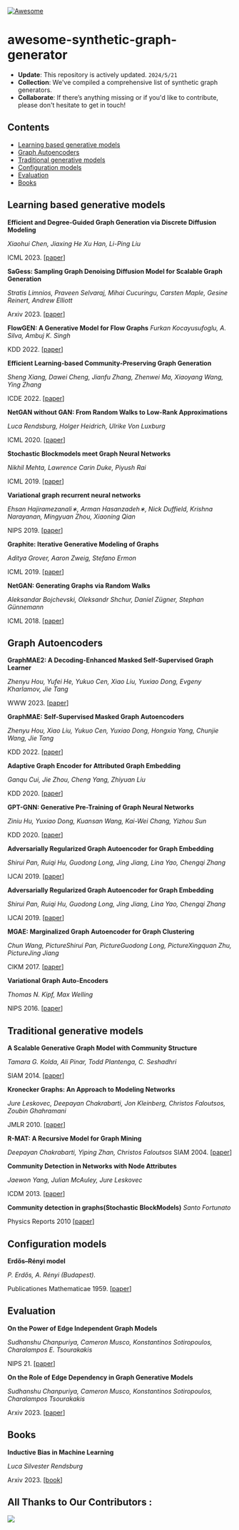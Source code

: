 [![Awesome](https://cdn.rawgit.com/sindresorhus/awesome/d7305f38d29fed78fa85652e3a63e154dd8e8829/media/badge.svg)](https://github.com/hee9joon/Awesome-Diffusion-Models) 

# awesome-synthetic-graph-generator


+ **Update**: This repository is actively updated.  `2024/5/21`
+ **Collection**: We've compiled a comprehensive list of synthetic graph generators.
+ **Collaborate**: If there’s anything missing or if you'd like to contribute, please don't hesitate to get in touch!

## Contents

+ [Learning based generative models](#Learning-based-generative-models)
+ [Graph Autoencoders](#Graph-Autoencoders)
+ [Traditional generative models](#Traditional-generative-models)
+ [Configuration models](#Configuration-models)
+ [Evaluation](#Evaluation)
+ [Books](#Books)


## Learning based generative models

**Efficient and Degree-Guided Graph Generation via Discrete Diffusion Modeling**

*Xiaohui Chen, Jiaxing He Xu Han, Li-Ping Liu*

ICML 2023. [[paper](https://arxiv.org/pdf/2305.04111.pdf)]

**SaGess: Sampling Graph Denoising Diffusion Model for Scalable Graph Generation**

*Stratis Limnios, Praveen Selvaraj, Mihai Cucuringu, Carsten Maple, Gesine Reinert, Andrew Elliott*

Arxiv 2023. [[paper](https://arxiv.org/abs/2306.16827)]

**FlowGEN: A Generative Model for Flow Graphs**
*Furkan Kocayusufoglu, A. Silva, Ambuj K. Singh*

KDD 2022. [[paper](https://dl.acm.org/doi/10.1145/3534678.3539406)]

**Efficient Learning-based Community-Preserving Graph Generation**

*Sheng Xiang, Dawei Cheng, Jianfu Zhang, Zhenwei Ma, Xiaoyang Wang, Ying Zhang*

ICDE 2022. [[paper](https://ieeexplore.ieee.org/document/9835281)]


**NetGAN without GAN: From Random Walks to Low-Rank Approximations**

*Luca Rendsburg, Holger Heidrich, Ulrike Von Luxburg*

ICML 2020. [[paper](https://proceedings.mlr.press/v119/rendsburg20a.html)]

**Stochastic Blockmodels meet Graph Neural Networks**

*Nikhil Mehta, Lawrence Carin Duke, Piyush Rai*

ICML 2019. [[paper](https://proceedings.mlr.press/v97/mehta19a.html)]

**Variational graph recurrent neural networks**

*Ehsan Hajiramezanali∗, Arman Hasanzadeh∗, Nick Duffield, Krishna Narayanan, Mingyuan Zhou, Xiaoning Qian*

NIPS 2019. [[paper](https://dl.acm.org/doi/10.5555/3454287.3455247)]

**Graphite: Iterative Generative Modeling of Graphs**

*Aditya Grover, Aaron Zweig, Stefano Ermon*

ICML 2019. [[paper](https://arxiv.org/pdf/1803.10459)]

**NetGAN: Generating Graphs via Random Walks**

*Aleksandar Bojchevski, Oleksandr Shchur, Daniel Zügner, Stephan Günnemann*

ICML 2018. [[paper](https://paperswithcode.com/paper/netgan-generating-graphs-via-random-walks)]



## Graph Autoencoders

**GraphMAE2: A Decoding-Enhanced Masked Self-Supervised Graph Learner**

*Zhenyu Hou, Yufei He, Yukuo Cen, Xiao Liu, Yuxiao Dong, Evgeny Kharlamov, Jie Tang*

WWW 2023. [[paper](https://arxiv.org/abs/2304.04779)]

**GraphMAE: Self-Supervised Masked Graph Autoencoders**

*Zhenyu Hou, Xiao Liu, Yukuo Cen, Yuxiao Dong, Hongxia Yang, Chunjie Wang, Jie Tang*

KDD 2022. [[paper](https://arxiv.org/abs/2205.10803)]

**Adaptive Graph Encoder for Attributed Graph Embedding**

*Ganqu Cui, Jie Zhou, Cheng Yang, Zhiyuan Liu*

KDD 2020. [[paper](https://arxiv.org/abs/2007.01594)]

**GPT-GNN: Generative Pre-Training of Graph Neural Networks**

*Ziniu Hu, Yuxiao Dong, Kuansan Wang, Kai-Wei Chang, Yizhou Sun*

KDD 2020. [[paper](https://arxiv.org/abs/2007.01594)]

**Adversarially Regularized Graph Autoencoder for Graph Embedding**

*Shirui Pan, Ruiqi Hu, Guodong Long, Jing Jiang, Lina Yao, Chengqi Zhang*

IJCAI 2019. [[paper](https://arxiv.org/abs/1802.04407)]

**Adversarially Regularized Graph Autoencoder for Graph Embedding**

*Shirui Pan, Ruiqi Hu, Guodong Long, Jing Jiang, Lina Yao, Chengqi Zhang*

IJCAI 2019. [[paper](https://arxiv.org/abs/1802.04407)]

**MGAE: Marginalized Graph Autoencoder for Graph Clustering**

*Chun Wang, PictureShirui Pan, PictureGuodong Long, PictureXingquan Zhu, PictureJing Jiang*

CIKM 2017. [[paper](https://dl.acm.org/doi/10.1145/3132847.3132967)]

**Variational Graph Auto-Encoders**

*Thomas N. Kipf, Max Welling*

NIPS 2016. [[paper](https://arxiv.org/abs/1611.07308)]





## Traditional generative models

**A Scalable Generative Graph Model with Community Structure**

*Tamara G. Kolda, Ali Pinar, Todd Plantenga, C. Seshadhri*

SIAM 2014. [[paper](https://arxiv.org/abs/1302.6636)]

**Kronecker Graphs: An Approach to Modeling Networks**

*Jure Leskovec, Deepayan Chakrabarti, Jon Kleinberg, Christos Faloutsos, Zoubin Ghahramani*

JMLR 2010. [[paper](https://www.jmlr.org/papers/volume11/leskovec10a/leskovec10a.pdf)]


**R-MAT: A Recursive Model for Graph Mining**

*Deepayan Chakrabarti, Yiping Zhan, Christos Faloutsos*
SIAM 2004. [[paper](https://epubs.siam.org/doi/abs/10.1137/1.9781611972740.43)]

**Community Detection in Networks with Node Attributes**

*Jaewon Yang, Julian McAuley, Jure Leskovec*

ICDM 2013. [[paper](https://arxiv.org/abs/1401.7267)]


**Community detection in graphs(Stochastic BlockModels)**
*Santo Fortunato*

Physics Reports 2010 [[paper](https://arxiv.org/abs/0906.0612)]

## Configuration models

**Erdős–Rényi model**

*P. Erdős, A. Rényi (Budapest).*

Publicationes Mathematicae 1959. [[paper](https://www.renyi.hu/~p_erdos/1959-11.pdf)]



## Evaluation

**On the Power of Edge Independent Graph Models**

*Sudhanshu Chanpuriya, Cameron Musco, Konstantinos Sotiropoulos, Charalampos E. Tsourakakis*

NIPS 21. [[paper](https://arxiv.org/abs/2111.00048)]

**On the Role of Edge Dependency in Graph Generative Models**

*Sudhanshu Chanpuriya, Cameron Musco, Konstantinos Sotiropoulos, Charalampos Tsourakakis*

Arxiv 2023. [[paper](https://arxiv.org/abs/2312.03691)]


## Books

**Inductive Bias in Machine Learning**

*Luca Silvester Rendsburg*

Arxiv 2023. [[book](https://scholar.google.com/citations?view_op=view_citation&hl=en&user=h48H5WEAAAAJ&citation_for_view=h48H5WEAAAAJ:zYLM7Y9cAGgC)]



## All Thanks to Our Contributors :

<a href="https://github.com/AI4Risk/awesome-deep-graph-generator/graphs/contributors">
  <img src="https://contrib.rocks/image?repo=AI4Risk/awesome-deep-graph-generator" />
</a>

